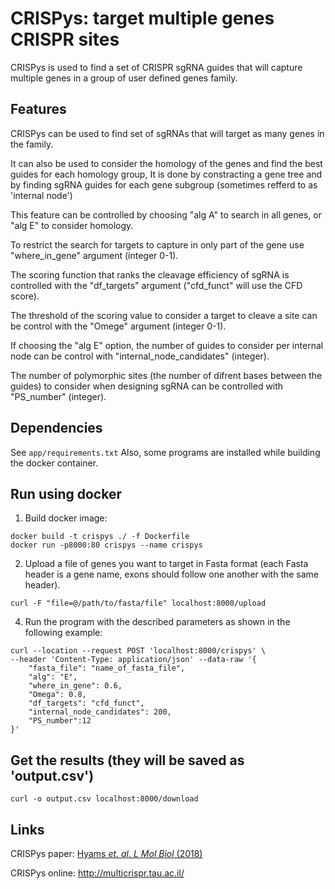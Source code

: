 
# CRISPys: target multiple genes CRISPR sites
CRISPys is used to find a set of CRISPR sgRNA guides that will capture multiple genes in a group of user defined genes family.

## Features
CRISPys can be used to find set of sgRNAs that will target as many genes in the family. 

It can also be used to consider the homology of the genes and find the best guides for each homology group, It is done by constracting a gene tree and by finding sgRNA guides for each gene subgroup (sometimes refferd to as 'internal node') 

This feature can be controlled by choosing "alg A" to search in all genes, or "alg E" to consider homology.

To restrict the search for targets to capture in only part of the gene use "where_in_gene" argument (integer 0-1).

The scoring function that ranks the cleavage efficiency of sgRNA is controlled with the "df_targets" argument ("cfd_funct" will use the CFD score).

The threshold of the scoring value to consider a target to cleave a site can be control with the "Omege" argument (integer 0-1). 

If choosing the "alg E" option, the number of guides to consider per internal node can be control with "internal_node_candidates" (integer).

The number of polymorphic sites (the number of difrent bases between the guides) to consider when designing sgRNA can be controlled with "PS_number" (integer).


## Dependencies
See `app/requirements.txt`
Also, some programs are installed while building the docker container.

## Run using docker 
1. Build docker image:
~~~
docker build -t crispys ./ -f Dockerfile
docker run -p8000:80 crispys --name crispys
~~~

2. Upload a file of genes you want to target in Fasta format (each Fasta header is a gene name, exons should follow one another with the same header).
~~~
curl -F "file=@/path/to/fasta/file" localhost:8000/upload
~~~

4. Run the program with the described parameters as shown in the following example: 
~~~
curl --location --request POST 'localhost:8000/crispys' \
--header 'Content-Type: application/json' --data-raw '{
    "fasta_file": "name_of_fasta_file",	
    "alg": "E",
    "where_in_gene": 0.6,
    "Omega": 0.8,
    "df_targets": "cfd_funct",
    "internal_node_candidates": 200,
    "PS_number":12
}'
~~~

## Get the results (they will be saved as 'output.csv')
~~~
curl -o output.csv localhost:8000/download
~~~

## Links
CRISPys paper:
[Hyams *et. al*. *L Mol Biol* (2018)](https://www.sciencedirect.com/science/article/abs/pii/S0022283618301682?via%3Dihub)

CRISPys online:
http://multicrispr.tau.ac.il/
